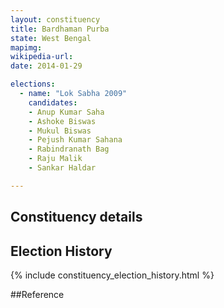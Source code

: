 ```yaml
---
layout: constituency
title: Bardhaman Purba
state: West Bengal
mapimg: 
wikipedia-url: 
date: 2014-01-29

elections: 
  - name: "Lok Sabha 2009"
    candidates: 
    - Anup Kumar Saha 
    - Ashoke Biswas 
    - Mukul Biswas 
    - Pejush Kumar Sahana 
    - Rabindranath Bag 
    - Raju Malik 
    - Sankar Haldar 

---
```

## Constituency details


## Election History
{% include constituency_election_history.html %}

##Reference
